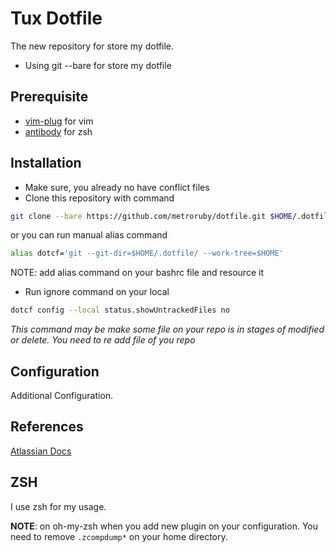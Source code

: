 # Tux Dotfile #

The new repository for store my dotfile.

* Using git --bare for store my dotfile

## Prerequisite ##

* [vim-plug](https://github.com/junegunn/vim-plug) for vim
* [antibody](https://github.com/getantibody/antibody) for zsh

## Installation ##

* Make sure, you already no have conflict files
* Clone this repository with command

```bash
git clone --bare https://github.com/metroruby/dotfile.git $HOME/.dotfile
```

or you can run manual alias command

``` bash
alias dotcf='git --git-dir=$HOME/.dotfile/ --work-tree=$HOME'
```

NOTE: add alias command on your bashrc file and resource it

* Run ignore command on your local
 
```bash
dotcf config --local status.showUntrackedFiles no
```

*This command may be make some file on your repo is in stages of modified or
delete. You need to re add file of you repo*

## Configuration ##

Additional Configuration.

## References ##

[Atlassian Docs](https://www.atlassian.com/git/tutorials/dotfiles)

## ZSH ###

I use zsh for my usage.

**NOTE**: on oh-my-zsh when you add new plugin on your configuration.
You need to remove `.zcompdump*` on your home directory.